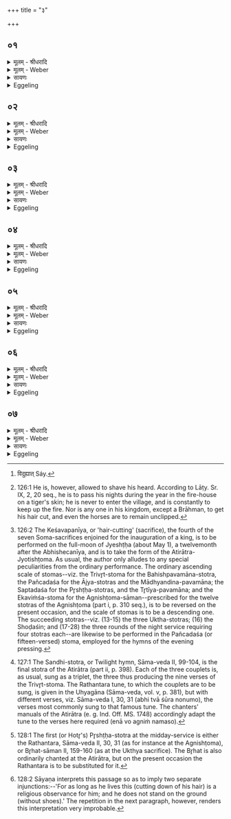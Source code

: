 +++
title = "३"

+++


## ०१
<details><summary>मूलम् - श्रीधरादि</summary>

अभिषेचनी᳘येनेष्ट्वा[[!!]]॥  
के᳘शान्न᳘ वपते तद्यत्के᳘शान्न व᳘पते व्वी᳘र्यं[[!!]] वा᳘ ऽएत᳘दपाᳫँ᳭ र᳘सः स᳘म्भृतो भवति ये᳘नैनमेत᳘दभिषिञ्च᳘ति त᳘स्याभि᳘षिक्तस्य के᳘शान्प्रथमान्प्रा᳘प्नोति स यत्के᳘शान्व᳘पेतैताᳫँ᳭ श्रि᳘यं जिह्मां व्वि᳘नाशयेद्व्यु᳘दुह्यात्त᳘स्मात्के᳘शान्न᳘ वपते॥
</details>

<details><summary>मूलम् - Weber</summary>

अभिषेचनी᳘येनेष्ट्वा᳟॥  
के᳘शान्न᳘ वपते तद्यत्के᳘शान्न व᳘पते वीर्यं᳘ वा᳘ एत᳘दपां र᳘सः स᳘म्भृतो भवति ये᳘नैनमेत᳘दभिषिञ्च᳘ति त᳘स्याभि᳘षिक्तस्य के᳘शान्प्रथमान्प्रा᳘प्नोति स यत्के᳘शान्व᳘पेतैतां श्रि᳘यम् जिह्मां वि᳘नाशयेद्व्युदुह्यात्त᳘स्मात्के᳘शान्न᳘ [^wbr_1] वपते॥  

[^wbr_1]: विदुह्यात् Sáy.
</details>

<details><summary>सायणः</summary>

…
</details>

<details><summary>Eggeling</summary>

1. When he has performed the Consecration-ceremony (Abhishecanīya), he does not shave his hair. The reason why he does not shave his hair (is this):--that collected essence of the waters wherewith he is then sprinkled (anointed) is vigour, and it is the hair (of his head) that it reaches first when he is sprinkled; hence were he to shave his hair, he would cause that glory to fall off from him, and would sweep it away: therefore he does not shave his hair.
</details>

## ०२
<details><summary>मूलम् - श्रीधरादि</summary>

संवत्सरं न᳘ वपते॥  
संव्वत्सर᳘संमिता वै᳘ व्व्रतचर्या त᳘स्मात्संव्वत्सरं न᳘ वपते स᳘ ऽएष᳘ व्व्रतविसर्जनी᳘योपयोगो ना᳘म स्तो᳘मो भवति केशवपनी᳘यः॥
</details>

<details><summary>मूलम् - Weber</summary>

संवत्सरं न᳘ वपते॥  
संवत्सर᳘सम्मिता वै᳘ व्रतचर्या त᳘स्मात्संवत्सरं न᳘ वपते स᳘ एष᳘ व्रतविसर्जनी᳘योपयोगो ना᳘म स्तो᳘मो भवति केशवपनी᳘यः॥
</details>

<details><summary>सायणः</summary>

…
</details>

<details><summary>Eggeling</summary>

2. He does not shave his hair for a year [^egg_249],--religious observance is of equal measure with the year, hence he does not shave for a year: the Keśavapanīya [^egg_250], namely, is a (day of) praise-singing

[^egg_249]: 126:1 He is, however, allowed to shave his heard. According to Lāṭy. Sr. IX, 2, 20 seq., he is to pass his nights during the year in the fire-house on a tiger's skin; he is never to enter the village, and is constantly to keep up the fire. Nor is any one in his kingdom, except a Brāhman, to get his hair cut, and even the horses are to remain unclipped.

[^egg_250]: 126:2 The Keśavapanīya, or 'hair-cutting' (sacrifice), the fourth of the seven Soma-sacrifices enjoined for the inauguration of a king, is to be performed on the full-moon of Jyeshṭḥa (about  May 1), a twelvemonth after the Abhishecanīya, and is to take the form of the Atirātra-Jyotishṭoma. As usual, the author only alludes to any special peculiarities from the ordinary performance. The ordinary ascending scale of stomas--viz. the Trivr̥t-stoma for the Bahishpavamāna-stotra, the Pañcadaśa for the Ājya-stotras and the Mādhyandina-pavamāna; the Saptadaśa for the Pr̥shṭḥa-stotras, and the Tr̥tīya-pavamāna; and the Ekaviṁśa-stoma for the Agnishṭoma-sāman--prescribed for the twelve stotras of the Agnishṭoma (part i, p. 310 seq.), is to be reversed on the present occasion, and the scale of stomas is to be a descending one. The succeeding stotras--viz. (13-15) the three Uktha-stotras; (16) the Shoḍaśin; and (17-28) the three rounds of the night service requiring four stotras each--are likewise to be performed in the Pañcadaśa (or fifteen-versed) stoma, employed for the hymns of the evening pressing.

 (stoma) with the view of the termination of the religious performance.
</details>

## ०३
<details><summary>मूलम् - श्रीधरादि</summary>

त᳘स्यैकविᳫँ᳭शं᳘ प्रातःसवन᳘ᳫँ᳘॥  
सप्तदशं मा᳘ध्यन्दिनᳫँ᳭ स᳘वनं पञ्चदशं᳘ तृतीयसवन᳘ᳫं᳘ स᳘होक्थैः᳘ सह᳘ षोडशिना᳘ सह रा᳘त्र्या॥
</details>

<details><summary>मूलम् - Weber</summary>

त᳘स्यैकविंश᳘म् प्रातःसवन᳘म्॥  
सप्तदशम् मा᳘ध्यन्दिनᳫं स᳘वनम् पञ्चदशं᳘ तृतीयसवन᳘ᳫं᳘ सॗहोक्थैः᳘ सह᳘ षोडशिना᳘ सह रा᳘त्र्या॥
</details>

<details><summary>सायणः</summary>

…
</details>

<details><summary>Eggeling</summary>

3. Twenty-onefold is (each stotra of) its Morning-service, seventeenfold (of) the Midday-service, fifteen-fold (of) the Evening-service, together with the Uktha (stotras), the Shoḍaśin, and (the twelve stotras of) the Night-service.
</details>

## ०४
<details><summary>मूलम् - श्रीधरादि</summary>

त्रिवृद्रा᳘थन्तरः संधि᳘र्भवति॥  
(त्ये) एष᳘ ऽए᳘वैकविᳫँ᳭शो य᳘ ऽएष त᳘पति स᳘ ऽएत᳘स्मादेकविᳫँ᳭शाद᳘पयुङ्क्ते स[[!!]] स᳘प्तदश᳘मभिप्रत्य᳘वैति सप्तदशा᳘त्पञ्चदशं᳘ पञ्चदशा᳘दस्या᳘मेव᳘ त्रिवृ᳘ति प्रतिष्ठा᳘यां प्र᳘तितिष्ठति॥
</details>

<details><summary>मूलम् - Weber</summary>

त्रिवृद्रा᳘थन्तरः संधि᳘र्भवति॥  
एष᳘ एॗवैकविंशो य᳘ एष त᳘पति स᳘ एत᳘स्मादेकविंशाद᳘पयुङ्क्ते स᳘ सप्तदश᳘मभिप्रत्य᳘वैति सप्तदशा᳘त्पञ्चदश᳘म् पञ्चदशा᳘दस्या᳘मेव᳘ त्रिवृ᳘ति प्रतिष्ठा᳘याम् प्र᳘तितिष्ठति॥
</details>

<details><summary>सायणः</summary>

…
</details>

<details><summary>Eggeling</summary>

4. The Twilight (hymn) [^egg_251] is (performed in the) Trivr̥t (stoma), and with the Rathantara (tune). For the twenty-onefold (stoma) is he that burns yonder (the sun); from that twenty-onefold one he (the Sacrificer) parts, and descends again to the seventeenfold one; from the seventeenfold one to the

[^egg_251]: 127:1 The Sandhi-stotra, or Twilight hymn, Sāma-veda II, 99-104, is the final stotra of the Atirātra (part ii, p. 398). Each of the three couplets is, as usual, sung as a triplet, the three thus producing the nine verses of the Trivr̥t-stoma. The Rathantara tune, to which the couplets are to be sung, is given in the Uhyagāna (Sāma-veda, vol. v, p. 381), but with different verses, viz. Sāma-veda I, 30, 31 (abhi tvā śūra nonumo), the verses most commonly sung to that famous tune. The chanters' manuals of the Atirātra (e. g. Ind. Off. MS. 1748) accordingly adapt the tune to the verses here required (enā vo agniṁ namaso).

fifteenfold one; and from the fifteenfold one he plants his foot on this firm footing, the Trivr̥t (stoma).
</details>

## ०५
<details><summary>मूलम् - श्रीधरादि</summary>

त᳘स्य रथन्तरं᳘ पृष्ठं᳘ भवति॥  
(ती) इयं वै᳘ रथन्तर᳘मस्या᳘मे᳘वैत᳘त्प्रतिष्ठा᳘यां प्र᳘तितिष्ठत्यतिरात्रो᳘ भवति प्रतिष्ठा वा᳘ ऽअतिरात्रस्त᳘स्मादतिरात्रो᳘ भवति॥
</details>

<details><summary>मूलम् - Weber</summary>

त᳘स्य रथन्तर᳘म् पृष्ठ᳘म् भवति॥  
इयं वै᳘ रथन्तर᳘मस्या᳘मेॗवैत᳘त्प्रतिष्ठा᳘याम् प्र᳘तितिष्ठत्यतिरात्रो᳘ भवति प्रतिष्ठा वा᳘ अतिरात्रस्त᳘स्मादतिरात्रो᳘ भवति॥
</details>

<details><summary>सायणः</summary>

…
</details>

<details><summary>Eggeling</summary>

5. The Rathantara is the Pr̥shṭḥa (stotra) [^egg_252] of this (sacrifice); for the Rathantara is this (earth): it is on her, as on a firm footing, he thereby plants his feet. It is an Atirātra (sacrifice),--the Atirātra is a firm footing: therefore it is an Atirātra.

[^egg_252]: 128:1 The first (or Hotr̥'s) Pr̥shṭḥa-stotra at the midday-service is either the Rathantara, Sāma-veda II, 30, 31 (as for instance at the Agnishṭoma), or Br̥hat-sāman II, 159-160 (as at the Ukthya sacrifice). The Br̥hat is also ordinarily chanted at the Atirātra, but on the present occasion the Rathantara is to be substituted for it.
</details>

## ०६
<details><summary>मूलम् - श्रीधरादि</summary>

स वै᳘ न्येव᳘ व्वर्तयते॥ 
के᳘शान्न[[!!]] व्वपते व्वी᳘र्यं[[!!]] वा᳘ ऽएत᳘दपाᳫँ᳭ र᳘सः स᳘म्भृतो भवति ये᳘नैनमेत᳘दभिषिञ्च᳘ति त᳘स्याभि᳘षिक्तस्य के᳘शान्प्रथमान्प्रा᳘प्नोति स यत्के᳘शान्व᳘पेतैताᳫँ᳭ श्रि᳘यं जिह्मां व्वि᳘नाशयेद्व्युदुह्याद᳘थ य᳘न्निवर्त᳘यते त᳘दात्म᳘न्ये᳘वैताᳫँ᳭ श्रि᳘यं नि᳘युनक्ति त᳘स्मा᳘न्न्येव᳘ वर्तयते के᳘शान्न व᳘पते त᳘स्यै᳘षैव᳘ व्व्रतचर्या᳘ भवति यावज्जी᳘वं᳘ नास्यां प्र᳘तितिष्ठति॥
</details>

<details><summary>मूलम् - Weber</summary>

स वैॗ न्येव᳘ वर्तयते के᳘शान्न᳘ वपते वीर्यं᳘ वा᳘ एत᳘दपां र᳘सः स᳘म्भृतो भवति ये᳘नैनमेत᳘दभिषिञ्च᳘ति त᳘स्याभि᳘षिक्तस्य के᳘शान्प्रथमान्प्रा᳘प्नोति स यत्के᳘शान्व᳘पेतैतां श्रि᳘यं जिह्मां वि᳘नाशयेद्व्युह्याद᳘थ य᳘न्निवर्त᳘यते त᳘दात्म᳘न्येॗवैतां श्रि᳘यं नि᳘युनक्ति त᳘स्माॗन्न्येव᳘ वर्तयते के᳘शान्न व᳘पते त᳘स्यैॗषैव᳘ व्रतचर्या᳘ भवति यावज्जीॗवं नास्याम् प्र᳘तितिष्ठति॥
</details>

<details><summary>सायणः</summary>

…
</details>

<details><summary>Eggeling</summary>

6. He only cuts down his hair, but does not shave it; for that collected essence of the waters with which he is sprinkled is vigour, and it is the hair that it reaches first when he is sprinkled. Thus were he to shave off his hair he would cause that glory to fall off from him, and would sweep it away. But when he cuts it down, he attaches that glory to his own self: therefore he only cuts down his hair, but does not shave it. This is for him a religious observance: as long as he lives he does not stand on this (earth with bare feet [^egg_253]).

[^egg_253]: 128:2 Sāyaṇa interprets this passage so as to imply two separate injunctions:--'For as long as he lives this (cutting down of his hair) is a religious observance for him; and he does not stand on the ground (without shoes).' The repetition in the next paragraph, however, renders this interpretation very improbable.
</details>

## ०७
<details><summary>मूलम् - श्रीधरादि</summary>

(त्या) आसन्द्या᳘ ऽउपान᳘हा ऽउ᳘पमुञ्चते॥  
(त ऽ) उपान᳘द्भ्याम᳘धि य᳘दस्य या᳘नं भ᳘वति र᳘थो वा किं᳘चिद्वा स᳘र्व्वं वा᳘ ऽएष᳘ ऽइद᳘मुपर्युप᳘रि[[!!]] भवत्यर्व्वा᳘गे᳘वास्मादिदᳫँ᳭ स᳘र्व्वं भवति यो᳘ राजसू᳘येन य᳘जते त᳘स्माद᳘स्यै᳘षैव᳘ व्व्रतचर्या᳘ भवति यावज्जी᳘वं᳘ नास्यां प्र᳘तितिष्ठति॥
</details>
<details><summary>मूलम् - Weber</summary>

आसन्द्या᳘ उपान᳘हा उ᳘पमुञ्चते॥  
उपान᳘ड्भ्याम᳘धि य᳘दस्य या᳘नम् भ᳘वति र᳘थो वा किं᳘चिद्वा स᳘र्वं वा᳘ एष᳘ इद᳘मुप᳘र्युपरि भवत्यर्वा᳘गेॗवास्मादिदᳫं स᳘र्वम् भवति यो᳘ राजसू᳘येन य᳘जते त᳘स्माद᳘स्यैॗषैव᳘ व्रतचर्या᳘ भवति यावज्जी᳘वं नास्याम् प्र᳘तितिष्ठति॥
</details>

<details><summary>सायणः</summary>

…
</details>
<details><summary>Eggeling</summary>

7. From the throne-seat he slips into the shoes; and on shoes (he stands), whatever his vehicle may be, whether a chariot or anything else. For verily he who performs the Rājasūya is high above everything here, and everything here is beneath him;--therefore this is for him a religious observance: as long

as he lives he does not stand on the earth (with bare feet).
</details>

